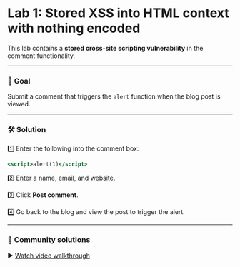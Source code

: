 # Lab 1: Stored XSS into HTML context with nothing encoded

This lab contains a **stored cross-site scripting vulnerability** in the comment functionality.

---

### 🎯 **Goal**

Submit a comment that triggers the `alert` function when the blog post is viewed.

---

### 🛠️ **Solution**

1️⃣ Enter the following into the comment box:

```jsx
<script>alert(1)</script>

```

2️⃣ Enter a name, email, and website.

3️⃣ Click **Post comment**.

4️⃣ Go back to the blog and view the post to trigger the alert.

---

### 🎥 **Community solutions**

▶️ [Watch video walkthrough](https://youtu.be/dWQVRHGs6r4)